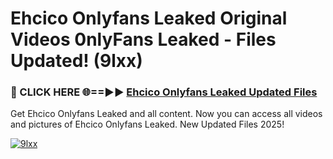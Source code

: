 # Ehcico Onlyfans Leaked Original Videos 0nlyFans Leaked - Files Updated! (9lxx)

<h3>🔴 CLICK HERE 🌐==►► <a href="https://hideuri.com/03YgE1" rel="nofollow">Ehcico Onlyfans Leaked Updated Files</a></h3>

Get Ehcico Onlyfans Leaked and all content. Now you can access all videos and pictures of Ehcico Onlyfans Leaked. New Updated Files 2025!

[![9lxx](https://i.imgur.com/NaUBvic.gif)](https://hideuri.com/03YgE1)
